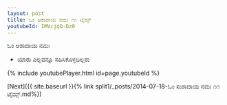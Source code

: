 ```yaml
---
layout: post
title: ಓಂ ಆಶಾದಾಯ ನಮಃ ೧೧ ಟೈಮ್ಸ್
youtubeId: IMVcjqO-Dz0
---
```

 
 
 ಓಂ ಆಶಾದಾಯ ನಮಃ  
 
 -  ಯಾರು ಎಲ್ಲವನ್ನೂ ಸಹಿಸಿಕೊಳ್ಳಬಲ್ಲರು 
 
  
 
  
 
 
 
 
 
 


{% include youtubePlayer.html id=page.youtubeId %}
 
[Next]({{ site.baseurl }}{% link  split1/_posts/2014-07-18-ಓಂ ಸುಶಾದಾಯ ನಮಃ ೧೧ ಟೈಮ್ಸ್.md%})
 
